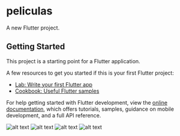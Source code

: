 # peliculas

A new Flutter project.

## Getting Started

This project is a starting point for a Flutter application.

A few resources to get you started if this is your first Flutter project:

- [Lab: Write your first Flutter app](https://docs.flutter.dev/get-started/codelab)
- [Cookbook: Useful Flutter samples](https://docs.flutter.dev/cookbook)

For help getting started with Flutter development, view the
[online documentation](https://docs.flutter.dev/), which offers tutorials,
samples, guidance on mobile development, and a full API reference.

![alt text](https://github.com/brayhanstiv/peliculas-app-flutter/blob/master/assets/Screenshot_1683313908.png)
![alt text](https://github.com/brayhanstiv/peliculas-app-flutter/blob/master/assets/Screenshot_1683313915.png)
![alt text](https://github.com/brayhanstiv/peliculas-app-flutter/blob/master/assets/Screenshot_1683313918.png)
![alt text](https://github.com/brayhanstiv/peliculas-app-flutter/blob/master/assets/Screenshot_1683313929.png)
